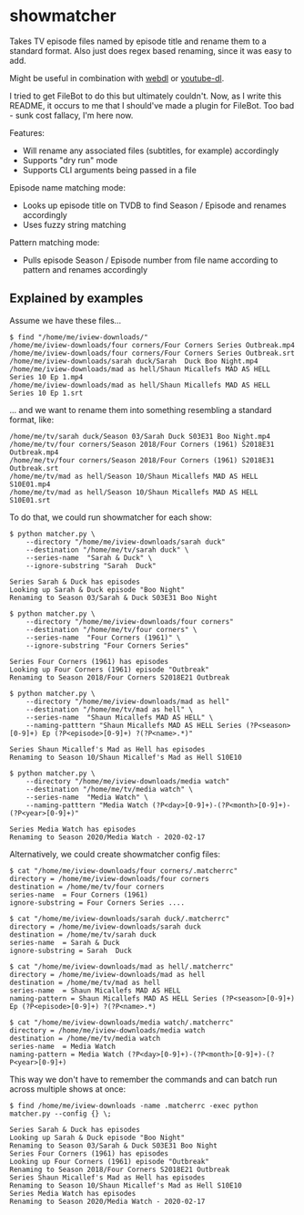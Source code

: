 # showmatcher

Takes TV episode files named by episode title and rename them to a standard format.
Also just does regex based renaming, since it was easy to add.

Might be useful in combination with [webdl](https://bitbucket.org/delx/webdl/) or 
[youtube-dl](https://github.com/rg3/youtube-dl/).

I tried to get FileBot to do this but ultimately couldn't. Now, as I write this README,
it occurs to me that I should've made a plugin for FileBot. Too bad - sunk cost fallacy,
I'm here now.

Features:

* Will rename any associated files (subtitles, for example) accordingly
* Supports "dry run" mode
* Supports CLI arguments being passed in a file

Episode name matching mode:

* Looks up episode title on TVDB to find Season / Episode and renames accordingly
* Uses fuzzy string matching

Pattern matching mode:

* Pulls episode Season / Episode number from file name according to pattern and renames accordingly

## Explained by examples

Assume we have these files...

    $ find "/home/me/iview-downloads/"
    /home/me/iview-downloads/four corners/Four Corners Series Outbreak.mp4
    /home/me/iview-downloads/four corners/Four Corners Series Outbreak.srt
    /home/me/iview-downloads/sarah duck/Sarah  Duck Boo Night.mp4
    /home/me/iview-downloads/mad as hell/Shaun Micallefs MAD AS HELL Series 10 Ep 1.mp4
    /home/me/iview-downloads/mad as hell/Shaun Micallefs MAD AS HELL Series 10 Ep 1.srt

... and we want to rename them into something resembling a standard format, like:

    /home/me/tv/sarah duck/Season 03/Sarah Duck S03E31 Boo Night.mp4
    /home/me/tv/four corners/Season 2018/Four Corners (1961) S2018E31 Outbreak.mp4
    /home/me/tv/four corners/Season 2018/Four Corners (1961) S2018E31 Outbreak.srt
    /home/me/tv/mad as hell/Season 10/Shaun Micallefs MAD AS HELL S10E01.mp4
    /home/me/tv/mad as hell/Season 10/Shaun Micallefs MAD AS HELL S10E01.srt

To do that, we could run showmatcher for each show:

    $ python matcher.py \
        --directory "/home/me/iview-downloads/sarah duck"
        --destination "/home/me/tv/sarah duck" \
        --series-name  "Sarah & Duck" \
        --ignore-substring "Sarah  Duck"

    Series Sarah & Duck has episodes
    Looking up Sarah & Duck episode "Boo Night"
    Renaming to Season 03/Sarah & Duck S03E31 Boo Night

    $ python matcher.py \
        --directory "/home/me/iview-downloads/four corners"
        --destination "/home/me/tv/four corners" \
        --series-name  "Four Corners (1961)" \
        --ignore-substring "Four Corners Series"

    Series Four Corners (1961) has episodes
    Looking up Four Corners (1961) episode "Outbreak"
    Renaming to Season 2018/Four Corners S2018E21 Outbreak

    $ python matcher.py \
        --directory "/home/me/iview-downloads/mad as hell"
        --destination "/home/me/tv/mad as hell" \
        --series-name  "Shaun Micallefs MAD AS HELL" \
        --naming-patttern "Shaun Micallefs MAD AS HELL Series (?P<season>[0-9]+) Ep (?P<episode>[0-9]+) ?(?P<name>.*)"

    Series Shaun Micallef's Mad as Hell has episodes
    Renaming to Season 10/Shaun Micallef's Mad as Hell S10E10

    $ python matcher.py \
        --directory "/home/me/iview-downloads/media watch"
        --destination "/home/me/tv/media watch" \
        --series-name  "Media Watch" \
        --naming-patttern "Media Watch (?P<day>[0-9]+)-(?P<month>[0-9]+)-(?P<year>[0-9]+)"

    Series Media Watch has episodes
    Renaming to Season 2020/Media Watch - 2020-02-17


Alternatively, we could create showmatcher config files:

    $ cat "/home/me/iview-downloads/four corners/.matcherrc"
    directory = /home/me/iview-downloads/four corners
    destination = /home/me/tv/four corners
    series-name  = Four Corners (1961)
    ignore-substring = Four Corners Series ....

    $ cat "/home/me/iview-downloads/sarah duck/.matcherrc"
    directory = /home/me/iview-downloads/sarah duck
    destination = /home/me/tv/sarah duck
    series-name  = Sarah & Duck
    ignore-substring = Sarah  Duck

    $ cat "/home/me/iview-downloads/mad as hell/.matcherrc"
    directory = /home/me/iview-downloads/mad as hell
    destination = /home/me/tv/mad as hell
    series-name  = Shaun Micallefs MAD AS HELL 
    naming-pattern = Shaun Micallefs MAD AS HELL Series (?P<season>[0-9]+) Ep (?P<episode>[0-9]+) ?(?P<name>.*)

    $ cat "/home/me/iview-downloads/media watch/.matcherrc"
    directory = /home/me/iview-downloads/media watch
    destination = /home/me/tv/media watch
    series-name  = Media Watch
    naming-pattern = Media Watch (?P<day>[0-9]+)-(?P<month>[0-9]+)-(?P<year>[0-9]+)

This way we don't have to remember the commands and can batch run
across multiple shows at once:

    $ find /home/me/iview-downloads -name .matcherrc -exec python matcher.py --config {} \;

    Series Sarah & Duck has episodes
    Looking up Sarah & Duck episode "Boo Night"
    Renaming to Season 03/Sarah & Duck S03E31 Boo Night
    Series Four Corners (1961) has episodes
    Looking up Four Corners (1961) episode "Outbreak"
    Renaming to Season 2018/Four Corners S2018E21 Outbreak
    Series Shaun Micallef's Mad as Hell has episodes
    Renaming to Season 10/Shaun Micallef's Mad as Hell S10E10
    Series Media Watch has episodes
    Renaming to Season 2020/Media Watch - 2020-02-17
